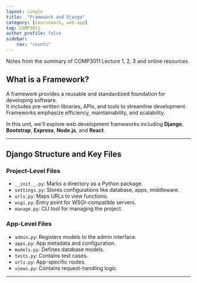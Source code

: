 ```yaml
---
layout: single
title:  "Framework and Django"
category: [coursework, web-app]
tag: COMP3011
author_profile: false
sidebar:
    nav: "counts"
---
```


Notes from the summary of COMP3011 Lecture 1, 2, 3 and online resources.

## What is a Framework?  
A framework provides a reusable and standardized foundation for developing software. <br>
It includes pre-written libraries, APIs, and tools to streamline development. <br>
Frameworks emphasize efficiency, maintainability, and scalability.

In this unit, we'll explore web development frameworks including **Django**, **Bootstrap**, **Express**, **Node.js**, and **React**.

---

## Django Structure and Key Files

### Project-Level Files

- `__init__.py`: Marks a directory as a Python package.
- `settings.py`: Stores configurations like database, apps, middleware.
- `urls.py`: Maps URLs to view functions.
- `wsgi.py`: Entry point for WSGI-compatible servers.
- `manage.py`: CLI tool for managing the project.

### App-Level Files

- `admin.py`: Registers models to the admin interface.
- `apps.py`: App metadata and configuration.
- `models.py`: Defines database models.
- `tests.py`: Contains test cases.
- `urls.py`: App-specific routes.
- `views.py`: Contains request-handling logic.

---


